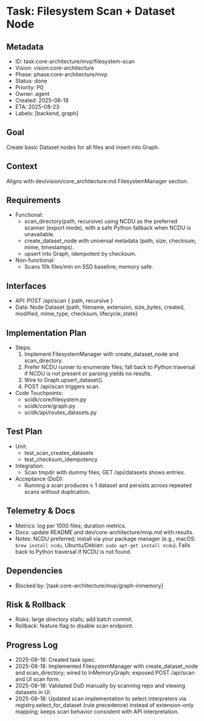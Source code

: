 # Task: Filesystem Scan + Dataset Node

## Metadata
- ID: task:core-architecture/mvp/filesystem-scan
- Vision: vision:core-architecture
- Phase: phase:core-architecture/mvp
- Status: done
- Priority: P0
- Owner: agent
- Created: 2025-08-18
- ETA: 2025-08-23
- Labels: [backend, graph]

## Goal
Create basic Dataset nodes for all files and insert into Graph.

## Context
Aligns with dev/vision/core_architecture.md FilesystemManager section.

## Requirements
- Functional:
  - scan_directory(path, recursive) using NCDU as the preferred scanner (export mode), with a safe Python fallback when NCDU is unavailable.
  - create_dataset_node with universal metadata (path, size, checksum, mime, timestamps).
  - upsert into Graph, idempotent by checksum.
- Non-functional:
  - Scans 10k files/min on SSD baseline; memory safe.

## Interfaces
- API: POST /api/scan { path, recursive }
- Data: Node Dataset {path, filename, extension, size_bytes, created, modified, mime_type, checksum, lifecycle_state}

## Implementation Plan
- Steps:
  1. Implement FilesystemManager with create_dataset_node and scan_directory.
  2. Prefer NCDU runner to enumerate files; fall back to Python traversal if NCDU is not present or parsing yields no results.
  3. Wire to Graph.upsert_dataset().
  4. POST /api/scan triggers scan.
- Code Touchpoints:
  - scidk/core/filesystem.py
  - scidk/core/graph.py
  - scidk/api/routes_datasets.py

## Test Plan
- Unit:
  - test_scan_creates_datasets
  - test_checksum_idempotency
- Integration:
  - Scan tmpdir with dummy files; GET /api/datasets shows entries.
- Acceptance (DoD):
  - Running a scan produces ≥ 1 dataset and persists across repeated scans without duplication.

## Telemetry & Docs
- Metrics: log per 1000 files; duration metrics.
- Docs: update README and dev/core-architecture/mvp.md with results.
- Notes: NCDU preferred; install via your package manager (e.g., macOS: `brew install ncdu`, Ubuntu/Debian: `sudo apt-get install ncdu`). Falls back to Python traversal if NCDU is not found.

## Dependencies
- Blocked by: [task:core-architecture/mvp/graph-inmemory]

## Risk & Rollback
- Risks: large directory stalls; add batch commit.
- Rollback: feature flag to disable scan endpoint.

## Progress Log
- 2025-08-18: Created task spec.
- 2025-08-18: Implemented FilesystemManager with create_dataset_node and scan_directory; wired to InMemoryGraph; exposed POST /api/scan and UI scan form.
- 2025-08-18: Validated DoD manually by scanning repo and viewing datasets in UI.
- 2025-08-18: Updated scan implementation to select interpreters via registry.select_for_dataset (rule precedence) instead of extension-only mapping; keeps scan behavior consistent with API interpretation.
